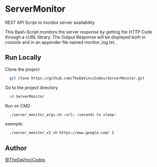 # ServerMonitor
REST API Script to monitor server availability

This Bash-Script monitors the server response by getting the HTTP Code through a cURL library. 
The Output Response will be displayed both in console and in an appender file named monitor_log.txt.

## Run Locally
Clone the project

```bash
  git clone https://github.com/TheDaVinciCodes/ServerMonitor.git
```

Go to the project directory

```bash
  cd ServerMonitor
```

Run on CMD

```bash
  ./server_monitor_args.sh <url> <seconds to sleep>
```

exemple: 

```bash
  ./server_monitor_v2.sh https://www.google.com/ 2
```

## Author
[@TheDaVinciCodes](https://github.com/TheDaVinciCodes)
